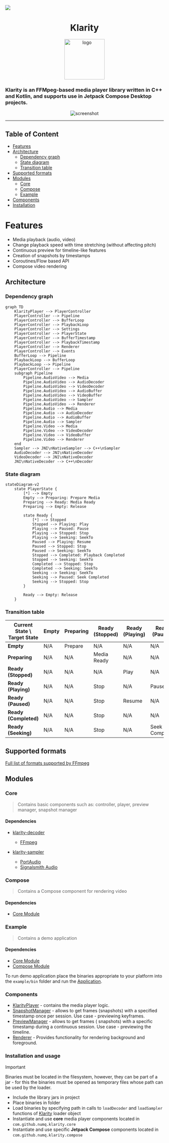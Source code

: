<a href="https://www.buymeacoffee.com/numq"><img src="https://img.buymeacoffee.com/button-api/?text=Buy me a one way ticket&emoji=✈️&slug=numq&button_colour=5F7FFF&font_colour=ffffff&font_family=Inter&outline_colour=000000&coffee_colour=FFDD00" /></a>

<div align="center">
<h1>Klarity</h1>
<img src="media/logo.png" alt="logo" height="128px"/>
</div>

### Klarity is an FFMpeg-based media player library written in C++ and Kotlin, and supports use in Jetpack Compose Desktop projects.

<div align="center">
<img src="media/screenshot.png" alt="screenshot"/>
</div>

---

## Table of Content

* [Features](#features)
* [Architecture](#architecture)
    * [Dependency graph](#dependency-graph)
    * [State diagram](#state-diagram)
    * [Transition table](#transition-table)
* [Supported formats](#supported-formats)
* [Modules](#modules)
    * [Core](#core)
    * [Compose](#compose)
    * [Example](#example)
* [Components](#components)
* [Installation](#installation-and-usage)

# Features

- Media playback (audio, video)
- Change playback speed with time stretching (without affecting pitch)
- Continuous preview for timeline-like features
- Creation of snapshots by timestamps
- Coroutines/Flow based API
- Compose video rendering

## Architecture

### Dependency graph

```mermaid
graph TD
    KlarityPlayer --> PlayerController
    PlayerController --> Pipeline
    PlayerController --> BufferLoop
    PlayerController --> PlaybackLoop
    PlayerController --> Settings
    PlayerController --> PlayerState
    PlayerController --> BufferTimestamp
    PlayerController --> PlaybackTimestamp
    PlayerController --> Renderer
    PlayerController --> Events
    BufferLoop --> Pipeline
    PlaybackLoop --> BufferLoop
    PlaybackLoop --> Pipeline
    PlayerController --> Pipeline
    subgraph Pipeline
        Pipeline.AudioVideo --> Media
        Pipeline.AudioVideo --> AudioDecoder
        Pipeline.AudioVideo --> VideoDecoder
        Pipeline.AudioVideo --> AudioBuffer
        Pipeline.AudioVideo --> VideoBuffer
        Pipeline.AudioVideo --> Sampler
        Pipeline.AudioVideo --> Renderer
        Pipeline.Audio --> Media
        Pipeline.Audio --> AudioDecoder
        Pipeline.Audio --> AudioBuffer
        Pipeline.Audio --> Sampler
        Pipeline.Video --> Media
        Pipeline.Video --> VideoDecoder
        Pipeline.Video --> VideoBuffer
        Pipeline.Video --> Renderer
    end
    Sampler --> JNI\nNativeSampler --> C++\nSampler
    AudioDecoder --> JNI\nNativeDecoder
    VideoDecoder --> JNI\nNativeDecoder
    JNI\nNativeDecoder --> C++\nDecoder
```

### State diagram

```mermaid
stateDiagram-v2
    state PlayerState {
        [*] --> Empty
        Empty --> Preparing: Prepare Media
        Preparing --> Ready: Media Ready
        Preparing --> Empty: Release

        state Ready {
            [*] --> Stopped
            Stopped --> Playing: Play
            Playing --> Paused: Pause
            Playing --> Stopped: Stop
            Playing --> Seeking: SeekTo
            Paused --> Playing: Resume
            Paused --> Stopped: Stop
            Paused --> Seeking: SeekTo
            Stopped --> Completed: Playback Completed
            Stopped --> Seeking: SeekTo
            Completed --> Stopped: Stop
            Completed --> Seeking: SeekTo
            Seeking --> Seeking: SeekTo
            Seeking --> Paused: Seek Completed
            Seeking --> Stopped: Stop
        }

        Ready --> Empty: Release
    }
```

### Transition table

| Current State \ Target State | Empty | Preparing | Ready (Stopped) | Ready (Playing) | Ready (Paused) | Ready (Completed) | Ready (Seeking) | Released |
|------------------------------|-------|-----------|-----------------|-----------------|----------------|-------------------|-----------------|----------|
| **Empty**                    | N/A   | Prepare   | N/A             | N/A             | N/A            | N/A               | N/A             | N/A      |
| **Preparing**                | N/A   | N/A       | Media Ready     | N/A             | N/A            | N/A               | N/A             | Release  |
| **Ready (Stopped)**          | N/A   | N/A       | N/A             | Play            | N/A            | N/A               | SeekTo          | Release  |
| **Ready (Playing)**          | N/A   | N/A       | Stop            | N/A             | Pause          | N/A               | SeekTo          | N/A      |
| **Ready (Paused)**           | N/A   | N/A       | Stop            | Resume          | N/A            | N/A               | SeekTo          | N/A      |
| **Ready (Completed)**        | N/A   | N/A       | Stop            | N/A             | N/A            | N/A               | SeekTo          | N/A      |
| **Ready (Seeking)**          | N/A   | N/A       | Stop            | N/A             | Seek Completed | N/A               | SeekTo          | N/A      |

## Supported formats

[Full list of formats supported by FFmpeg](https://ffmpeg.org/ffmpeg-formats.html)

## Modules

### Core

> Contains basic components such as: controller, player, preview manager, snapshot manager

#### Dependencies

- [klarity-decoder](https://github.com/numq/klarity-decoder)
    - [FFmpeg](https://www.ffmpeg.org/)

- [klarity-sampler](https://github.com/numq/klarity-sampler)
    - [PortAudio](https://github.com/PortAudio/portaudio/)
    - [Signalsmith Audio](https://github.com/Signalsmith-Audio/signalsmith-stretch)

### Compose

> Contains a Compose component for rendering video

#### Dependencies

- [Core Module](#core)

### Example

> Contains a demo application

#### Dependencies

- [Core Module](#core)
- [Compose Module](#compose)

To run demo application place the binaries appropriate to your platform into the `example/bin` folder and run
the [Application](example/src/main/kotlin/application/Application.kt).

### Components

- [KlarityPlayer](core/src/main/kotlin/com/github/numq/klarity/core/player/KlarityPlayer.kt) - contains the media player
  logic.
- [SnapshotManager](core/src/main/kotlin/com/github/numq/klarity/core/snapshot/SnapshotManager.kt) - allows to get
  frames (snapshots) with a
  specified timestamp once per session. Use case - previewing keyframes.
- [PreviewManager](core/src/main/kotlin/com/github/numq/klarity/core/preview/PreviewManager.kt) - allows to get frames (
  snapshots) with a
  specific timestamp during a continuous session. Use case - previewing the timeline.
- [Renderer](compose/src/main/kotlin/com/github/numq/klarity/compose/renderer/Renderer.kt) - Provides functionality for
  rendering background and
  foreground.

### Installation and usage

> [!IMPORTANT]
> Binaries must be located in the filesystem, however, they can be part of a jar - for this the binaries must be
> opened as temporary files whose path can be used by the loader.

- Include the library jars in project
- Place binaries in folder
- Load binaries by specifying path in calls to `loadDecoder` and `loadSampler` functions
  of [Klarity](core/src/main/kotlin/com/github/numq/klarity/core/loader/Klarity.kt) loader object
- Instantiate and use **core** media player components located in `com.github.numq.klarity.core`
- Instantiate and use specific **Jetpack Compose** components located in `com.github.numq.klarity.compose`